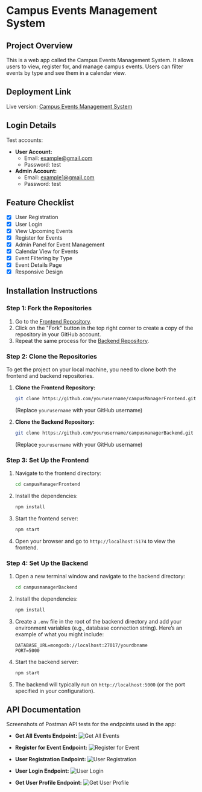 # Campus Events Management System

## Project Overview
This is a web app called the Campus Events Management System. It allows users to view, register for, and manage campus events. Users can filter events by type and see them in a calendar view.

## Deployment Link
Live version: [Campus Events Management System](https://event4camp.vercel.app/)

## Login Details
Test accounts:
- **User Account:**
  - Email: example@gmail.com
  - Password: test
- **Admin Account:**
  - Email: example1@gmail.com
  - Password: test

## Feature Checklist
- [x] User Registration
- [x] User Login
- [x] View Upcoming Events
- [x] Register for Events
- [x] Admin Panel for Event Management
- [x] Calendar View for Events
- [x] Event Filtering by Type
- [x] Event Details Page
- [x] Responsive Design

## Installation Instructions

### Step 1: Fork the Repositories
1. Go to the [Frontend Repository](https://github.com/Latifpro108108/campusManagerFrontend.git).
2. Click on the "Fork" button in the top right corner to create a copy of the repository in your GitHub account.
3. Repeat the same process for the [Backend Repository](https://github.com/Latifpro108108/campusmanagerBackend.git).

### Step 2: Clone the Repositories
To get the project on your local machine, you need to clone both the frontend and backend repositories.

1. **Clone the Frontend Repository:**
   ```bash
   git clone https://github.com/yourusername/campusManagerFrontend.git
   ```
   (Replace `yourusername` with your GitHub username)

2. **Clone the Backend Repository:**
   ```bash
   git clone https://github.com/yourusername/campusmanagerBackend.git
   ```
   (Replace `yourusername` with your GitHub username)

### Step 3: Set Up the Frontend

1. Navigate to the frontend directory:
   ```bash
   cd campusManagerFrontend
   ```

2. Install the dependencies:
   ```bash
   npm install
   ```

3. Start the frontend server:
   ```bash
   npm start
   ```

4. Open your browser and go to `http://localhost:5174` to view the frontend.

### Step 4: Set Up the Backend

1. Open a new terminal window and navigate to the backend directory:
   ```bash
   cd campusmanagerBackend
   ```

2. Install the dependencies:
   ```bash
   npm install
   ```

3. Create a `.env` file in the root of the backend directory and add your environment variables (e.g., database connection string). Here’s an example of what you might include:
   ```
   DATABASE_URL=mongodb://localhost:27017/yourdbname
   PORT=5000
   ```

4. Start the backend server:
   ```bash
   npm start
   ```

5. The backend will typically run on `http://localhost:5000` (or the port specified in your configuration).

## API Documentation
Screenshots of Postman API tests for the endpoints used in the app:

- **Get All Events Endpoint:**
  ![Get All Events](public/screenshots/get_all_events.png)  <!-- Replace with the actual path to your screenshot -->

- **Register for Event Endpoint:**
  ![Register for Event](public/screenshots/register_event.png)  <!-- Replace with the actual path to your screenshot -->

- **User Registration Endpoint:**
  ![User Registration](public/screenshots/user_registration.png)  <!-- Replace with the actual path to your screenshot -->

- **User Login Endpoint:**
  ![User Login](public/screenshots/user_login.png)  <!-- Replace with the actual path to your screenshot -->

- **Get User Profile Endpoint:**
  ![Get User Profile](public/screenshots/get_user_profile.png)  <!-- Replace with the actual path to your screenshot -->
